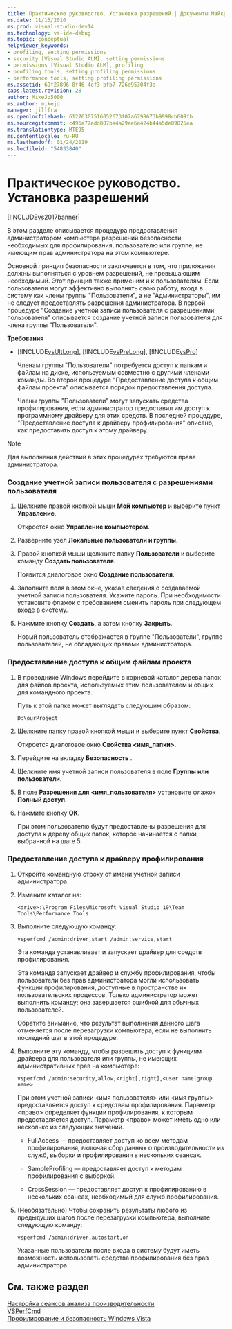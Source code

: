 ```yaml
---
title: Практическое руководство. Установка разрешений | Документы Майкрософт
ms.date: 11/15/2016
ms.prod: visual-studio-dev14
ms.technology: vs-ide-debug
ms.topic: conceptual
helpviewer_keywords:
- profiling, setting permissions
- security [Visual Studio ALM], setting permissions
- permissions [Visual Studio ALM], profiling
- profiling tools, setting profiling permissions
- performance tools, setting profiling permissions
ms.assetid: 69f27896-8f46-4ef3-bfb7-726d95304f3a
caps.latest.revision: 28
author: MikeJo5000
ms.author: mikejo
manager: jillfra
ms.openlocfilehash: 61276307516052673f07a6798673b9998cb609fb
ms.sourcegitcommit: c496a77add807ba4a29ee6a424b44a5de89025ea
ms.translationtype: MTE95
ms.contentlocale: ru-RU
ms.lasthandoff: 01/24/2019
ms.locfileid: "54833840"
---
```

# <a name="how-to-set-permissions"></a>Практическое руководство. Установка разрешений
[!INCLUDE[vs2017banner](../includes/vs2017banner.md)]

В этом разделе описывается процедура предоставления администратором компьютера разрешений безопасности, необходимых для профилирования, пользователю или группе, не имеющим прав администратора на этом компьютере.  
  
 Основной принцип безопасности заключается в том, что приложения должны выполняться с уровнем разрешений, не превышающим необходимый. Этот принцип также применим и к пользователям. Если пользователи могут эффективно выполнять свою работу, входя в систему как члены группы "Пользователи", а не "Администраторы", им не следует предоставлять разрешения администратора. В первой процедуре "Создание учетной записи пользователя с разрешениями пользователя" описывается создание учетной записи пользователя для члена группы "Пользователи".  
  
 **Требования**  
  
- [!INCLUDE[vsUltLong](../includes/vsultlong-md.md)], [!INCLUDE[vsPreLong](../includes/vsprelong-md.md)], [!INCLUDE[vsPro](../includes/vspro-md.md)]  
  
  Членам группы "Пользователи" потребуется доступ к папкам и файлам на диске, используемым совместно с другими членами команды. Во второй процедуре "Предоставление доступа к общим файлам проекта" описывается порядок предоставления доступа.  
  
  Члены группы "Пользователи" могут запускать средства профилирования, если администратор предоставил им доступ к программному драйверу для этих средств. В последней процедуре, "Предоставление доступа к драйверу профилирования" описано, как предоставить доступ к этому драйверу.  
  
> [!NOTE]
>  Для выполнения действий в этих процедурах требуются права администратора.  
  
### <a name="to-create-a-user-account-that-has-user-permissions"></a>Создание учетной записи пользователя с разрешениями пользователя  
  
1.  Щелкните правой кнопкой мыши **Мой компьютер** и выберите пункт **Управление**.  
  
     Откроется окно **Управление компьютером**.  
  
2.  Разверните узел **Локальные пользователи и группы**.  
  
3.  Правой кнопкой мыши щелкните папку **Пользователи** и выберите команду **Создать пользователя**.  
  
     Появится диалоговое окно **Создание пользователя**.  
  
4.  Заполните поля в этом окне, указав сведения о создаваемой учетной записи пользователя. Укажите пароль. При необходимости установите флажок с требованием сменить пароль при следующем входе в систему.  
  
5.  Нажмите кнопку **Создать**, а затем кнопку **Закрыть**.  
  
     Новый пользователь отображается в группе "Пользователи", группе пользователей, не обладающих правами администратора.  
  
### <a name="to-grant-access-to-shared-project-files"></a>Предоставление доступа к общим файлам проекта  
  
1.  В проводнике Windows перейдите в корневой каталог дерева папок для файлов проекта, используемых этим пользователем и общих для командного проекта.  
  
     Путь к этой папке может выглядеть следующим образом:  
  
    ```  
    D:\ourProject  
    ```  
  
2.  Щелкните папку правой кнопкой мыши и выберите пункт **Свойства**.  
  
     Откроется диалоговое окно **Свойства \<имя_папки>**.  
  
3.  Перейдите на вкладку **Безопасность** .  
  
4.  Щелкните имя учетной записи пользователя в поле **Группы или пользователи**.  
  
5.  В поле **Разрешения для \<имя_пользователя>** установите флажок **Полный доступ**.  
  
6.  Нажмите кнопку **ОК**.  
  
     При этом пользователю будут предоставлены разрешения для доступа к дереву общих папок, которое начинается с папки, выбранной на шаге 5.  
  
### <a name="to-grant-access-to-the-profiling-driver"></a>Предоставление доступа к драйверу профилирования  
  
1. Откройте командную строку от имени учетной записи администратора.  
  
2. Измените каталог на:  
  
   ```  
   <drive>:\Program Files\Microsoft Visual Studio 10\Team Tools\Performance Tools  
   ```  
  
3. Выполните следующую команду:  
  
   ```  
   vsperfcmd /admin:driver,start /admin:service,start  
   ```  
  
    Эта команда устанавливает и запускает драйвер для средств профилирования.  
  
    Эта команда запускает драйвер и службу профилирования, чтобы пользователи без прав администратора могли использовать функции профилирования, доступные в пространстве их пользовательских процессов. Только администратор может выполнить команду; она завершается ошибкой для обычных пользователей.  
  
    Обратите внимание, что результат выполнения данного шага отменяется после перезагрузки компьютера, если не выполнить последний шаг в этой процедуре.  
  
4. Выполните эту команду, чтобы разрешить доступ к функциям драйвера для пользователя или группы, не имеющих административных прав на компьютере:  
  
   ```  
   vsperfcmd /admin:security,allow,<right[,right],<user name|group name>  
   ```  
  
    При этом учетной записи \<имя пользователя> или \<имя группы> предоставляется доступ к средствам профилирования. Параметр \<право> определяет функции профилирования, к которым предоставляется доступ. Параметр \<право> может иметь одно или несколько из следующих значений.  
  
   -   FullAccess — предоставляет доступ ко всем методам профилирования, включая сбор данных о производительности из служб, выборки и профилирования в нескольких сеансах.  
  
   -   SampleProfiling — предоставляет доступ к методам профилирования с выборкой.  
  
   -   CrossSession — предоставляет доступ к профилированию в нескольких сеансах, необходимый для служб профилирования.  
  
5. (Необязательно) Чтобы сохранить результаты любого из предыдущих шагов после перезагрузки компьютера, выполните следующую команду:  
  
   ```  
   vsperfcmd /admin:driver,autostart,on  
   ```  
  
   Указанные пользователи после входа в систему будут иметь возможность использовать средства профилирования без прав администратора.  
  
## <a name="see-also"></a>См. также раздел  
 [Настройка сеансов анализа производительности](../profiling/configuring-performance-sessions.md)   
 [VSPerfCmd](../profiling/vsperfcmd.md)   
 [Профилирование и безопасность Windows Vista](../profiling/profiling-and-windows-vista-security.md)
